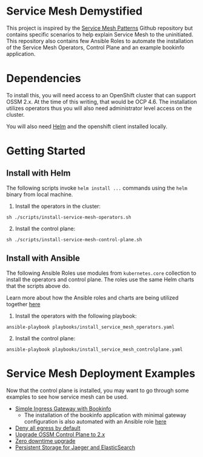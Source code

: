 # Service Mesh Demystified

This project is inspired by the [Service Mesh Patterns](https://github.com/trevorbox/service-mesh-patterns) Github repository but contains specific scenarios to help explain Service Mesh to the uninitiated. This repository also contains few Ansible Roles to automate the installation of the Service Mesh Operators, Control Plane and an example bookinfo application. 

# Dependencies

To install this, you will need access to an OpenShift cluster that can support OSSM 2.x.  At the time of this writing, that would be OCP 4.6.  The installation utilizes operators thus you will also need administrator level access on the cluster.

You will also need [Helm](https://helm.sh) and the openshift client installed locally.

# Getting Started

## Install with Helm 
The following scripts invoke `helm install ...` commands using the `helm` binary from local machine. 

1. Install the operators in the cluster: 
```
sh ./scripts/install-service-mesh-operators.sh
```
2. Install the control plane: 
```
sh ./scripts/install-service-mesh-control-plane.sh
```

## Install with Ansible 
The following Ansible Roles use modules from `kubernetes.core` collection to install the operators and control plane. The roles use the same Helm charts that the scripts above do.

Learn more about how the Ansible roles and charts are being utilized together [here](roles/README.md) 

1. Install the operators with the following playbook: 
```
ansible-playbook playbooks/install_service_mesh_operators.yaml
```

2. Install the control plane:
```
ansible-playbook playbooks/install_service_mesh_controlplane.yaml
```

# Service Mesh Deployment Examples

Now that the control plane is installed, you may want to go through some examples to see how service mesh can be used. 

 - [Simple Ingress Gateway with Bookinfo](docs/simple-ingress-gateway-with-bookinfo.md)
    - The installation of the bookinfo application with minimal gateway configuration is also automated with an Ansible role [here](roles/install_bookinfo_basic_gateway_with_helm)
 - [Deny all egress by default](docs/deny-all-egress-by-default.md)
 - [Upgrade OSSM Control Plane to 2.x](docs/upgrade-control-plane.md)
 - [Zero downtime upgrade](docs/zero-downtime-upgrade.md)
 - [Persistent Storage for Jaeger and ElasticSearch](docs/persistent-storage-jaeger-elasticsearch.md)
